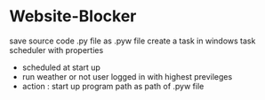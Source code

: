 # Website-Blocker
save source code .py file as .pyw file 
create a task in windows task scheduler with properties
- scheduled at start up
- run weather or not user logged in with highest previleges
- action : start up program path as path of .pyw file
